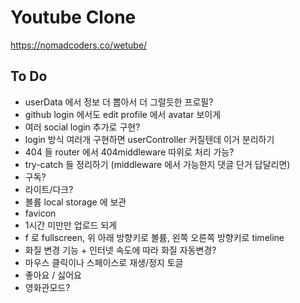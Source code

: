 # Youtube Clone

https://nomadcoders.co/wetube/

## To Do

- userData 에서 정보 더 뽑아서 더 그럴듯한 프로필?
- github login 에서도 edit profile 에서 avatar 보이게
- 여러 social login 추가로 구현?
- login 방식 여러개 구현하면 userController 커질텐데 이거 분리하기
- 404 들 router 에서 404middleware 따위로 처리 가능?
- try-catch 들 정리하기 (middleware 에서 가능한지 댓글 단거 답달리면)
- 구독?
- 라이트/다크?
- 볼륨 local storage 에 보관
- favicon
- 1시간 미만만 업로드 되게
- f 로 fullscreen, 위 아래 방향키로 볼륨, 왼쪽 오른쪽 방향키로 timeline
- 화질 변경 기능 + 인터넷 속도에 따라 화질 자동변경?
- 마우스 클릭이나 스페이스로 재생/정지 토글
- 좋아요 / 싫어요
- 영화관모드?
